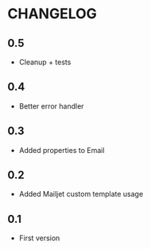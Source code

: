 CHANGELOG
=========

0.5
---

* Cleanup + tests

0.4
---

* Better error handler

0.3
---

* Added properties to Email

0.2
---

* Added Mailjet custom template usage

0.1
---

* First version
